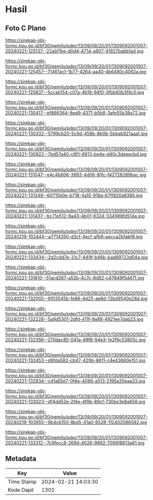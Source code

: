 # Hasil

## Foto C Plano

https://sirekap-obj-formc.kpu.go.id/bf30/pemilu/pdpr/13/09/09/20/01/1309092001007-20240221-125137--22abf1be-d0d4-4714-a907-41927babb1ad.jpg

https://sirekap-obj-formc.kpu.go.id/bf30/pemilu/pdpr/13/09/09/20/01/1309092001007-20240221-125457--71461ac1-1b77-4264-aa40-4b6480c4082a.jpg

https://sirekap-obj-formc.kpu.go.id/bf30/pemilu/pdpr/13/09/09/20/01/1309092001007-20240221-125837--5ccab154-c07a-4b18-94f0-3fbb80b3f9c0.jpg

https://sirekap-obj-formc.kpu.go.id/bf30/pemilu/pdpr/13/09/09/20/01/1309092001007-20240221-130417--ef866364-8ed9-4371-b5b8-3afe55b38a72.jpg

https://sirekap-obj-formc.kpu.go.id/bf30/pemilu/pdpr/13/09/09/20/01/1309092001007-20240221-130332--5799cb20-5c9d-458b-8b0b-5bbab921aaa1.jpg

https://sirekap-obj-formc.kpu.go.id/bf30/pemilu/pdpr/13/09/09/20/01/1309092001007-20240221-130822--7bd57a40-c8f1-4913-be4e-d40c3deeecbd.jpg

https://sirekap-obj-formc.kpu.go.id/bf30/pemilu/pdpr/13/09/09/20/01/1309092001007-20240221-131047--e4c4b806-3993-4d06-81fc-f42728289bac.jpg

https://sirekap-obj-formc.kpu.go.id/bf30/pemilu/pdpr/13/09/09/20/01/1309092001007-20240221-131249--60715b0e-b718-4a15-916a-67ff820a8386.jpg

https://sirekap-obj-formc.kpu.go.id/bf30/pemilu/pdpr/13/09/09/20/01/1309092001007-20240221-131437--bc71e512-8a43-4b01-8324-334986fd514a.jpg

https://sirekap-obj-formc.kpu.go.id/bf30/pemilu/pdpr/13/09/09/20/01/1309092001007-20240219-102444--a7714350-d3cf-4ecf-afb6-aecca2b1abf8.jpg

https://sirekap-obj-formc.kpu.go.id/bf30/pemilu/pdpr/13/09/09/20/01/1309092001007-20240221-133434--2d2cdd7e-31c7-449f-b46b-bad89723d04a.jpg

https://sirekap-obj-formc.kpu.go.id/bf30/pemilu/pdpr/13/09/09/20/01/1309092001007-20240221-131810--51acd267-a52b-4c7c-8d82-c47849f5d471.jpg

https://sirekap-obj-formc.kpu.go.id/bf30/pemilu/pdpr/13/09/09/20/01/1309092001007-20240221-132005--6f03545b-fe86-4d25-ae8d-13bd9540e28d.jpg

https://sirekap-obj-formc.kpu.go.id/bf30/pemilu/pdpr/13/09/09/20/01/1309092001007-20240221-132228--5a9d5301-2dfd-411f-9a88-4921ee7dab23.jpg

https://sirekap-obj-formc.kpu.go.id/bf30/pemilu/pdpr/13/09/09/20/01/1309092001007-20240221-132356--270dac85-041a-49f8-94e3-1e2f9c53805c.jpg

https://sirekap-obj-formc.kpu.go.id/bf30/pemilu/pdpr/13/09/09/20/01/1309092001007-20240221-132453--d6fda582-cb47-429b-8611-c4e43660e151.jpg

https://sirekap-obj-formc.kpu.go.id/bf30/pemilu/pdpr/13/09/09/20/01/1309092001007-20240221-132834--cd1a65d7-0f4e-4086-a513-2195a20eaa33.jpg

https://sirekap-obj-formc.kpu.go.id/bf30/pemilu/pdpr/13/09/09/20/01/1309092001007-20240221-133023--d14dd52e-2f4e-4f9b-89cf-730be3e8a658.jpg

https://sirekap-obj-formc.kpu.go.id/bf30/pemilu/pdpr/13/09/09/20/01/1309092001007-20240219-103955--9b4cb150-8bd5-41a0-8528-112402086592.jpg

https://sirekap-obj-formc.kpu.go.id/bf30/pemilu/pdpr/13/09/09/20/01/1309092001007-20240221-133312--7c9fecc8-269d-4026-9892-7098f8813a61.jpg


## Metadata

| Key        | Value               |
| ---------- | ------------------- |
| Time Stamp | 2024-02-21 14:03:30 |
| Kode Dapil | 1301                |



